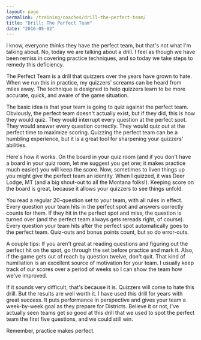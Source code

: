 ```yaml
---
layout: page
permalink: /training/coaches/drill-the-perfect-team/
title: "Drill: The Perfect Team"
date: "2016-05-02"
---
```


I know, everyone thinks they have the perfect team, but that's not what I'm talking about. No, today we are talking about a drill. I feel as though we have been remiss in covering practice techniques, and so today we take steps to remedy this deficiency.

The Perfect Team is a drill that quizzers over the years have grown to hate. When we run this in practice, my quizzers' screams can be heard from miles away. The technique is designed to help quizzers learn to be more accurate, quick, and aware of the game situation.

The basic idea is that your team is going to quiz against the perfect team. Obviously, the perfect team doesn't actually exist, but if they did, this is how they would quiz. They would interrupt every question at the perfect spot. They would answer every question correctly. They would quiz out at the perfect time to maximize scoring. Quizzing the perfect team can be a humbling experience, but it is a great tool for sharpening your quizzers' abilities.

Here's how it works. On the board in your quiz room (and if you don't have a board in your quiz room, let me suggest you get one; it makes practice much easier) you will keep the score. Now, sometimes to liven things up you might give the perfect team an identity. When I quizzed, it was Deer Lodge, MT (and a big shout-out to all the Montana folks!). Keeping score on the board is great, because it allows your quizzers to see things unfold.

You read a regular 20-question set to your team, with all rules in effect. Every question your team hits in the perfect spot and answers correctly counts for them. If they hit in the perfect spot and miss, the question is turned over (and the perfect team always gets rereads right, of course). Every question your team hits after the perfect spot automatically goes to the perfect team. Quiz-outs and bonus points count, but so do error-outs.

A couple tips: If you aren't great at reading questions and figuring out the perfect hit on the spot, go through the set before practice and mark it. Also, if the game gets out of reach by question twelve, don't quit. That kind of humiliation is an excellent source of motivation for your team. I usually keep track of our scores over a period of weeks so I can show the team how we've improved.

If it sounds very difficult, that's because it is. Quizzers will come to hate this drill. But the results are well worth it. I have used this drill for years with great success. It puts performance in perspective and gives your team a week-by-week goal as they prepare for Districts. Believe it or not, I've actually seen teams get so good at this drill that we used to spot the perfect team the first five questions, and we could still win.

Remember, practice makes perfect.
